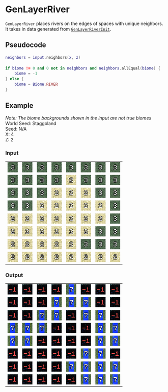 # GenLayerRiver

`GenLayerRiver` places rivers on the edges of spaces with unique neighbors. It takes in data generated from [`GenLayerRiverInit`](/minecraft/genlayer/riverinit.md).

## Pseudocode
```lua
neighbors = input.neighbors(x, z)

if biome != 0 and 0 not in neighbors and neighbors.allEqual(biome) {
    biome = -1
} else {
    biome = Biome.RIVER
}
```

## Example
*Note: The biome backgrounds shown in the input are not true biomes*<br>
World Seed: Staggoland<br>
Seed: N/A<br>
X: 4<br>
Z: 2<br>

### Input
|  |  |  |  |  |  |  |  |
|--|--|--|--|--|--|--|--|
|![3](/assets/biome/3.png)|![3](/assets/biome/3.png)|![3](/assets/biome/3.png)|![3](/assets/biome/3.png)|![3](/assets/biome/3.png)|![3](/assets/biome/3.png)|![3](/assets/biome/3.png)|![3](/assets/biome/3.png)|
|![3](/assets/biome/3.png)|![3](/assets/biome/3.png)|![3](/assets/biome/3.png)|![3](/assets/biome/3.png)|![2](/assets/biome/2.png)|![3](/assets/biome/3.png)|![3](/assets/biome/3.png)|![3](/assets/biome/3.png)|
|![3](/assets/biome/3.png)|![3](/assets/biome/3.png)|![3](/assets/biome/3.png)|![2](/assets/biome/2.png)|![2](/assets/biome/2.png)|![2](/assets/biome/2.png)|![3](/assets/biome/3.png)|![3](/assets/biome/3.png)|
|![3](/assets/biome/3.png)|![3](/assets/biome/3.png)|![2](/assets/biome/2.png)|![2](/assets/biome/2.png)|![2](/assets/biome/2.png)|![2](/assets/biome/2.png)|![2](/assets/biome/2.png)|![3](/assets/biome/3.png)|
|![2](/assets/biome/2.png)|![2](/assets/biome/2.png)|![2](/assets/biome/2.png)|![2](/assets/biome/2.png)|![2](/assets/biome/2.png)|![2](/assets/biome/2.png)|![2](/assets/biome/2.png)|![3](/assets/biome/3.png)|
|![2](/assets/biome/2.png)|![2](/assets/biome/2.png)|![2](/assets/biome/2.png)|![2](/assets/biome/2.png)|![2](/assets/biome/2.png)|![2](/assets/biome/2.png)|![3](/assets/biome/3.png)|![3](/assets/biome/3.png)|
|![2](/assets/biome/2.png)|![2](/assets/biome/2.png)|![2](/assets/biome/2.png)|![2](/assets/biome/2.png)|![2](/assets/biome/2.png)|![3](/assets/biome/3.png)|![3](/assets/biome/3.png)|![3](/assets/biome/3.png)|
|![2](/assets/biome/2.png)|![2](/assets/biome/2.png)|![2](/assets/biome/2.png)|![2](/assets/biome/2.png)|![2](/assets/biome/2.png)|![2](/assets/biome/2.png)|![2](/assets/biome/2.png)|![2](/assets/biome/2.png)|

### Output
|  |  |  |  |  |  |  |  |
|--|--|--|--|--|--|--|--|
|![-1](/assets/biome/-1.png)|![-1](/assets/biome/-1.png)|![-1](/assets/biome/-1.png)|![-1](/assets/biome/-1.png)|![7](/assets/biome/7.png)|![-1](/assets/biome/-1.png)|![-1](/assets/biome/-1.png)|![-1](/assets/biome/-1.png)|
|![-1](/assets/biome/-1.png)|![-1](/assets/biome/-1.png)|![-1](/assets/biome/-1.png)|![7](/assets/biome/7.png)|![7](/assets/biome/7.png)|![7](/assets/biome/7.png)|![-1](/assets/biome/-1.png)|![-1](/assets/biome/-1.png)|
|![-1](/assets/biome/-1.png)|![-1](/assets/biome/-1.png)|![7](/assets/biome/7.png)|![7](/assets/biome/7.png)|![-1](/assets/biome/-1.png)|![7](/assets/biome/7.png)|![7](/assets/biome/7.png)|![-1](/assets/biome/-1.png)|
|![7](/assets/biome/7.png)|![7](/assets/biome/7.png)|![7](/assets/biome/7.png)|![-1](/assets/biome/-1.png)|![-1](/assets/biome/-1.png)|![-1](/assets/biome/-1.png)|![7](/assets/biome/7.png)|![7](/assets/biome/7.png)|
|![7](/assets/biome/7.png)|![7](/assets/biome/7.png)|![-1](/assets/biome/-1.png)|![-1](/assets/biome/-1.png)|![-1](/assets/biome/-1.png)|![-1](/assets/biome/-1.png)|![7](/assets/biome/7.png)|![7](/assets/biome/7.png)|
|![-1](/assets/biome/-1.png)|![-1](/assets/biome/-1.png)|![-1](/assets/biome/-1.png)|![-1](/assets/biome/-1.png)|![-1](/assets/biome/-1.png)|![7](/assets/biome/7.png)|![7](/assets/biome/7.png)|![-1](/assets/biome/-1.png)|
|![-1](/assets/biome/-1.png)|![-1](/assets/biome/-1.png)|![-1](/assets/biome/-1.png)|![-1](/assets/biome/-1.png)|![7](/assets/biome/7.png)|![7](/assets/biome/7.png)|![7](/assets/biome/7.png)|![7](/assets/biome/7.png)|
|![-1](/assets/biome/-1.png)|![-1](/assets/biome/-1.png)|![-1](/assets/biome/-1.png)|![-1](/assets/biome/-1.png)|![-1](/assets/biome/-1.png)|![7](/assets/biome/7.png)|![7](/assets/biome/7.png)|![7](/assets/biome/7.png)|
